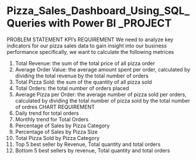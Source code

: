 # Pizza_Sales_Dashboard_Using_SQL_Queries with Power BI _PROJECT

PROBLEM STATEMENT
KPI’s REQUIREMENT
We need to analyze key indicators for our pizza sales data to gain insight into our business performance specifically, we want to calculate the following metrices
1.	Total Revenue: the sum of the total price of all pizza order
2.	Average Order Value: the average amount spent per order, calculated by dividing the total revenue by the total number of orders
3.	Total Pizza Sold: the sum of the quantity of all pizza sold
4.	Total Orders: the total number of orders placed
5.	Average Pizza per Order: the average number of pizza sold per orders, calculated by dividing the total number of pizza sold by the total number of ordres
CHART REQUIREMENT
1.	Daily trend for total orders
2.	Monthly trend for Total Orders
3.	Percentage of Sales by Pizza Category
4.	Percentage of Sales by Pizza Size
5.	Total Pizza Sold by Pizza Category
6.	Top 5 best seller by Revenue, Total quantity and total orders 
7.	Bottom 5 best sellers by revenue, Total quantity and total orders

